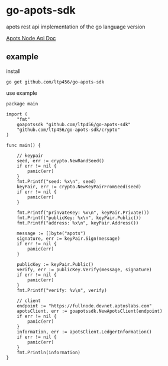 # go-apots-sdk
apots rest api implementation of the go language version

[Apots Node Api Doc](https://aptos.dev/api/latest-api.html#/)

## example

install

    go get github.com/ltp456/go-apots-sdk


use example

    package main

    import (
        "fmt"
        goapotssdk "github.com/ltp456/go-apots-sdk"
        "github.com/ltp456/go-apots-sdk/crypto"
    )
    
    func main() {
    
        // keypair
        seed, err := crypto.NewRandSeed()
        if err != nil {
            panic(err)
        }
        fmt.Printf("seed: %x\n", seed)
        keyPair, err := crypto.NewKeyPairFromSeed(seed)
        if err != nil {
            panic(err)
        }
    
        fmt.Printf("prinvateKey: %x\n", keyPair.Private())
        fmt.Printf("publicKey: %x\n", keyPair.Public())
        fmt.Printf("address: %x\n", keyPair.Address())
    
        message := []byte("apots")
        signature, err := keyPair.Sign(message)
        if err != nil {
            panic(err)
        }
    
        publicKey := keyPair.Public()
        verify, err := publicKey.Verify(message, signature)
        if err != nil {
            panic(err)
        }
        fmt.Printf("verify: %v\n", verify)
    
        // client
        endpoint := "https://fullnode.devnet.aptoslabs.com"
        apotsClient, err := goapotssdk.NewApotsClient(endpoint)
        if err != nil {
            panic(err)
        }
        information, err := apotsClient.LedgerInformation()
        if err != nil {
            panic(err)
        }
        fmt.Println(information)
    }
